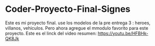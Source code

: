 # Coder-Proyecto-Final-Signes
Este es mi proyecto final. use los modelos de la pre entrega 3 : heroes, villanos, vehiculos. Pero ahora agregue el mmodulo favorito para este proyecto. Este es el linck del video resumen: https://youtu.be/HFBHk-QK8Jk

